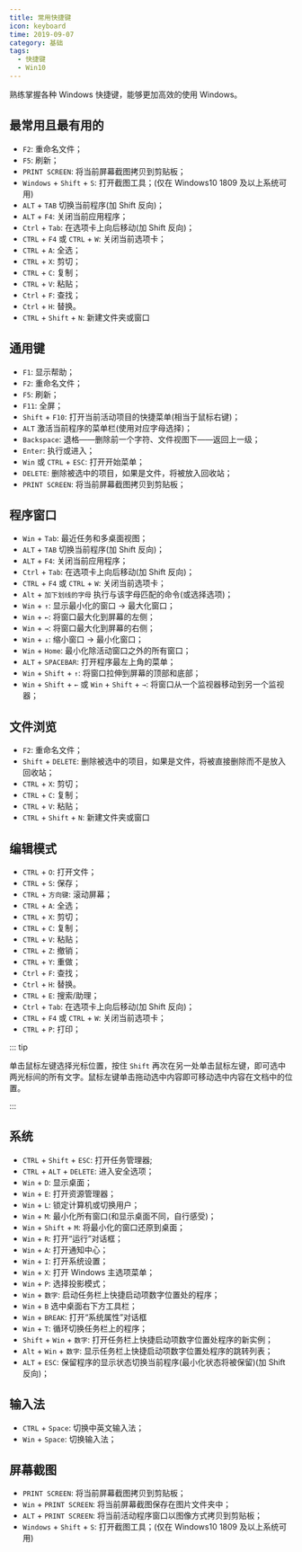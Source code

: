 ```yaml
---
title: 常用快捷键
icon: keyboard
time: 2019-09-07
category: 基础
tags:
  - 快捷键
  - Win10
---
```


熟练掌握各种 Windows 快捷键，能够更加高效的使用 Windows。

<!-- more -->

## 最常用且最有用的

- `F2`: 重命名文件；
- `F5`: 刷新；
- `PRINT SCREEN`: 将当前屏幕截图拷贝到剪贴板；
- `Windows` + `Shift` + `S`: 打开截图工具；(仅在 Windows10 1809 及以上系统可用)
- `ALT` + `TAB` 切换当前程序(加 Shift 反向)；
- `ALT` + `F4`: 关闭当前应用程序；
- `Ctrl` + `Tab`: 在选项卡上向后移动(加 Shift 反向)；
- `CTRL` + `F4` 或 `CTRL` + `W`: 关闭当前选项卡；
- `CTRL` + `A`: 全选；
- `CTRL` + `X`: 剪切；
- `CTRL` + `C`: 复制；
- `CTRL` + `V`: 粘贴；
- `Ctrl` + `F`: 查找；
- `Ctrl` + `H`: 替换。
- `CTRL` + `Shift` + `N`: 新建文件夹或窗口

## 通用键

- `F1`: 显示帮助；
- `F2`: 重命名文件；
- `F5`: 刷新；
- `F11`: 全屏；
- `Shift` + `F10`: 打开当前活动项目的快捷菜单(相当于鼠标右键)；
- `ALT` 激活当前程序的菜单栏(使用对应字母选择)；
- `Backspace`: 退格——删除前一个字符、文件视图下——返回上一级；
- `Enter`: 执行或进入；
- `Win` 或 `CTRL` + `ESC`: 打开开始菜单；
- `DELETE`: 删除被选中的项目，如果是文件，将被放入回收站；
- `PRINT SCREEN`: 将当前屏幕截图拷贝到剪贴板；

## 程序窗口

- `Win` + `Tab`: 最近任务和多桌面视图；
- `ALT` + `TAB` 切换当前程序(加 Shift 反向)；
- `ALT` + `F4`: 关闭当前应用程序；
- `Ctrl` + `Tab`: 在选项卡上向后移动(加 Shift 反向)；
- `CTRL` + `F4` 或 `CTRL` + `W`: 关闭当前选项卡；
- `Alt` + `加下划线的字母` 执行与该字母匹配的命令(或选择选项)；
- `Win` + `↑`: 显示最小化的窗口 → 最大化窗口；
- `Win` + `←`: 将窗口最大化到屏幕的左侧；
- `Win` + `→`: 将窗口最大化到屏幕的右侧；
- `Win` + `↓`: 缩小窗口 → 最小化窗口；
- `Win` + `Home`: 最小化除活动窗口之外的所有窗口；
- `ALT` + `SPACEBAR`: 打开程序最左上角的菜单；
- `Win` + `Shift` + `↑`: 将窗口拉伸到屏幕的顶部和底部；
- `Win` + `Shift` + `←` 或 `Win` + `Shift` + `→`: 将窗口从一个监视器移动到另一个监视器；

## 文件浏览

- `F2`: 重命名文件；
- `Shift` + `DELETE`: 删除被选中的项目，如果是文件，将被直接删除而不是放入回收站；
- `CTRL` + `X`: 剪切；
- `CTRL` + `C`: 复制；
- `CTRL` + `V`: 粘贴；
- `CTRL` + `Shift` + `N`: 新建文件夹或窗口

## 编辑模式

- `CTRL` + `O`: 打开文件；
- `CTRL` + `S`: 保存；
- `CTRL` + `方向键`: 滚动屏幕；
- `CTRL` + `A`: 全选；
- `CTRL` + `X`: 剪切；
- `CTRL` + `C`: 复制；
- `CTRL` + `V`: 粘贴；
- `CTRL` + `Z`: 撤销；
- `CTRL` + `Y`: 重做；
- `Ctrl` + `F`: 查找；
- `Ctrl` + `H`: 替换。
- `CTRL` + `E`: 搜索/助理；
- `Ctrl` + `Tab`: 在选项卡上向后移动(加 Shift 反向)；
- `CTRL` + `F4` 或 `CTRL` + `W`: 关闭当前选项卡；
- `CTRL` + `P`: 打印；

::: tip

单击鼠标左键选择光标位置，按住 `Shift` 再次在另一处单击鼠标左键，即可选中两光标间的所有文字。鼠标左键单击拖动选中内容即可移动选中内容在文档中的位置。

:::

## 系统

- `CTRL` + `Shift` + `ESC`: 打开任务管理器;
- `CTRL` + `ALT` + `DELETE`: 进入安全选项；
- `Win` + `D`: 显示桌面；
- `Win` + `E`: 打开资源管理器；
- `Win` + `L`: 锁定计算机或切换用户；
- `Win` + `M`: 最小化所有窗口(和显示桌面不同，自行感受)；
- `Win` + `Shift` + `M`: 将最小化的窗口还原到桌面；
- `Win` + `R`: 打开“运行”对话框；
- `Win` + `A`: 打开通知中心；
- `Win` + `I`: 打开系统设置；
- `Win` + `X`: 打开 Windows 主选项菜单；
- `Win` + `P`: 选择投影模式；
- `Win` + `数字`: 启动任务栏上快捷启动项数字位置处的程序；
- `Win` + `B` 选中桌面右下方工具栏；
- `Win` + `BREAK`: 打开“系统属性”对话框
- `Win` + `T`: 循环切换任务栏上的程序；
- `Shift` + `Win` + `数字`: 打开任务栏上快捷启动项数字位置处程序的新实例；
- `Alt` + `Win` + `数字`: 显示任务栏上快捷启动项数字位置处程序的跳转列表；
- `ALT` + `ESC`: 保留程序的显示状态切换当前程序(最小化状态将被保留)(加 Shift 反向)；

## 输入法

- `CTRL` + `Space`: 切换中英文输入法；
- `Win` + `Space`: 切换输入法；

## 屏幕截图

- `PRINT SCREEN`: 将当前屏幕截图拷贝到剪贴板；
- `Win` + `PRINT SCREEN`: 将当前屏幕截图保存在图片文件夹中；
- `ALT` + `PRINT SCREEN`: 将当前活动程序窗口以图像方式拷贝到剪贴板；
- `Windows` + `Shift` + `S`: 打开截图工具；(仅在 Windows10 1809 及以上系统可用)
